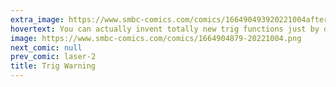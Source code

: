 ```yaml
---
extra_image: https://www.smbc-comics.com/comics/166490493920221004after.png
hovertext: You can actually invent totally new trig functions just by doing literally anything to a trig function and then giving it and its reciprocal new names.
image: https://www.smbc-comics.com/comics/1664904879-20221004.png
next_comic: null
prev_comic: laser-2
title: Trig Warning
---
```


